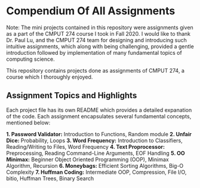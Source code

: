 # Compendium Of All Assignments

Note: The mini projects contained in this repository were assignments given as a part of the CMPUT 274 course I took in Fall 2020.
      I would like to thank Dr. Paul Lu, and the CMPUT 274 team for designing and introducing such intuitive assignments, which along
      with being challenging, provided a gentle introduction followed by implementation of many fundamental topics of computing science.

This repository contains projects done as assignments of CMPUT 274, a course which I thoroughly enjoyed.

## Assignment Topics and Highlights

Each project file has its own README which provides a detailed expanation of the code. Each assignment encapsulates several fundamental concepts,
mentioned below:

__1. Password Validator:__ Introduction to Functions, Random module
__2. Unfair Dice:__ Probability, Loops
__3. Word Frequency:__ Introduction to Classifiers, Reading/Writing to Files, Word Frequency 
__4. Text Proprocessor:__ Preprocessing, Reading Command-Line Arguments, EOF Handling
__5. OO Minimax:__ Beginner Object Oriented Programming (OOP), Minimax Algorithm, Recursion
__6. Moneybags:__ Efficient Sorting Algorithms, Big-O Complexity
__7. Huffman Coding:__ Intermediate OOP, Compression, File I/O, bitio, Huffman Trees, Binary Search
